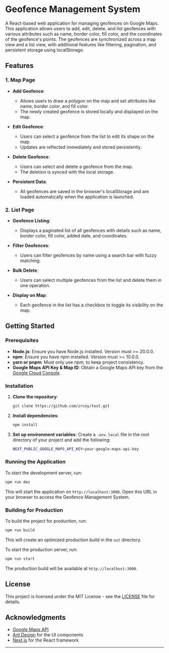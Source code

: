 # Geofence Management System

A React-based web application for managing geofences on Google Maps. This application allows users to add, edit, delete, and list geofences with various attributes such as name, border color, fill color, and the coordinates of the geofence's points. The geofences are synchronized across a map view and a list view, with additional features like filtering, pagination, and persistent storage using localStorage.

## Features

### 1. Map Page

- **Add Geofence**:
  - Allows users to draw a polygon on the map and set attributes like name, border color, and fill color.
  - The newly created geofence is stored locally and displayed on the map.
- **Edit Geofence**:

  - Users can select a geofence from the list to edit its shape on the map.
  - Updates are reflected immediately and stored persistently.

- **Delete Geofence**:

  - Users can select and delete a geofence from the map.
  - The deletion is synced with the local storage.

- **Persistent Data**:
  - All geofences are saved in the browser's localStorage and are loaded automatically when the application is launched.

### 2. List Page

- **Geofence Listing**:
  - Displays a paginated list of all geofences with details such as name, border color, fill color, added date, and coordinates.
- **Filter Geofences**:

  - Users can filter geofences by name using a search bar with fuzzy matching.

- **Bulk Delete**:

  - Users can select multiple geofences from the list and delete them in one operation.

- **Display on Map**:
  - Each geofence in the list has a checkbox to toggle its visibility on the map.

## Getting Started

### Prerequisites

- **Node.js**: Ensure you have Node.js installed. Version must >= 20.0.0.
- **npm**: Ensure you have npm installed. Version must >= 10.0.0.
- **yarn or pnpm**: Must only use npm, to keep project consistency.
- **Google Maps API Key & Map ID**: Obtain a Google Maps API key from the [Google Cloud Console](https://console.cloud.google.com/).

### Installation

1. **Clone the repository**:

   ```bash
   git clone https://github.com/zrcoy/test.git
   ```

2. **Install dependencies**:

   ```bash
   npm install
   ```

3. **Set up environment variables**:
   Create a `.env.local` file in the root directory of your project and add the following:
   ```bash
   NEXT_PUBLIC_GOOGLE_MAPS_API_KEY=your-google-maps-api-key
   ```

### Running the Application

To start the development server, run:

```bash
npm run dev
```

This will start the application on `http://localhost:3000`. Open this URL in your browser to access the Geofence Management System.

### Building for Production

To build the project for production, run:

```bash
npm run build
```

This will create an optimized production build in the `out` directory.

To start the production server, run:

```bash
npm run start
```

The production build will be available at `http://localhost:3000`.

## License

This project is licensed under the MIT License - see the [LICENSE](LICENSE) file for details.

## Acknowledgments

- [Google Maps API](https://developers.google.com/maps/documentation/javascript/overview)
- [Ant Design](https://ant.design/) for the UI components
- [Next.js](https://nextjs.org/) for the React framework

---
